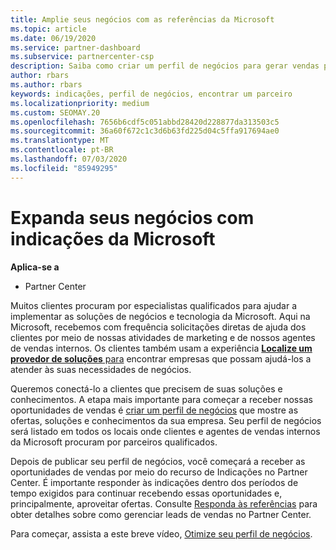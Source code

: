 ```yaml
---
title: Amplie seus negócios com as referências da Microsoft
ms.topic: article
ms.date: 06/19/2020
ms.service: partner-dashboard
ms.subservice: partnercenter-csp
description: Saiba como criar um perfil de negócios para gerar vendas potenciais por meio do recurso de referências do Partner Center e, em seguida, responder a essas referências.
author: rbars
ms.author: rbars
keywords: indicações, perfil de negócios, encontrar um parceiro
ms.localizationpriority: medium
ms.custom: SEOMAY.20
ms.openlocfilehash: 7656b6cdf5c051abbd28420d228877da313503c5
ms.sourcegitcommit: 36a60f672c1c3d6b63fd225d04c5ffa917694ae0
ms.translationtype: MT
ms.contentlocale: pt-BR
ms.lasthandoff: 07/03/2020
ms.locfileid: "85949295"
---
```

# <a name="grow-your-business-with-referrals-from-microsoft"></a>Expanda seus negócios com indicações da Microsoft

**Aplica-se a**

- Partner Center

Muitos clientes procuram por especialistas qualificados para ajudar a implementar as soluções de negócios e tecnologia da Microsoft. Aqui na Microsoft, recebemos com frequência solicitações diretas de ajuda dos clientes por meio de nossas atividades de marketing e de nossos agentes de vendas internos. Os clientes também usam a experiência [**Localize um provedor de soluções** para](https://www.microsoft.com/solution-providers/search) encontrar empresas que possam ajudá-los a atender às suas necessidades de negócios. 

Queremos conectá-lo a clientes que precisem de suas soluções e conhecimentos. A etapa mais importante para começar a receber nossas oportunidades de vendas é [criar um perfil de negócios](create-a-marketing-profile.md) que mostre as ofertas, soluções e conhecimentos da sua empresa. Seu perfil de negócios será listado em todos os locais onde clientes e agentes de vendas internos da Microsoft procuram por parceiros qualificados. 

 Depois de publicar seu perfil de negócios, você começará a receber as oportunidades de vendas por meio do recurso de Indicações no Partner Center. É importante responder às indicações dentro dos períodos de tempo exigidos para continuar recebendo essas oportunidades e, principalmente, aproveitar ofertas. Consulte [Responda às referências](responding-to-referrals.md) para obter detalhes sobre como gerenciar leads de vendas no Partner Center.  

Para começar, assista a este breve vídeo, [Otimize seu perfil de negócios](https://player.vimeo.com/video/252788046).  
